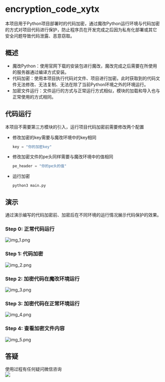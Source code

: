 # encryption_code_xytx
本项目用于Python项目部署时的代码加密，通过魔改Python运行环境与代码加密的方式对项目代码进行保护，防止程序员在开发完成之后因为私有化部署或其它
安全问题导致代码泄露、恶意窃取。


## 概述
- 魔改Python：使用官网下载的安装包进行魔改，魔改完成之后需要在所使用的服务器通过编译方式安装。
- 代码加密：使用本项目执行代码对文件、项目进行加密。此时获取到的代码文件无法修改、无法复制、无法在除了当前Python环境之外的环境运行。
- 加密文件运行：文件运行的方式与正常运行方式相似，模块的加载和导入也与正常使用的方式相同。


## 代码运行
本项目不需要第三方模块的引入，运行项目代码加密前需要修改两个配置
  - 修改加密的key需要与魔改环境中的key相同
    ``` python
    key = "你的加密key"
    ```
  - 修改加密文件的pe头同样需要与魔改环境中的值相同
    ``` python
    pe_header = "你的pe头的值"
    ```
  - 运行加密
    ``` 
    python3 main.py
    ```
## 演示
通过演示编写的代码加密前、加密后在不同环境的运行情况展示代码保护的效果。

### Step 0: 正常代码运行
![img_1.png](images/img_1.png)
### Step 1: 代码加密
![img_2.png](images/img_2.png)
### Step 2: 加密代码在魔改环境运行
![img_3.png](images/img_3.png)
### Step 3: 加密代码在正常环境运行
![img_4.png](images/img_4.png)
### Step 4: 查看加密文件内容
![img_5.png](images/img_5.png)

## 答疑
使用过程有任何疑问微信咨询  
![](images/7.jpg)